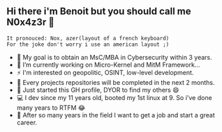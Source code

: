 ## Hi there i'm Benoit but you should call me N0x4z3r 👋

```
It pronouced: Nox, azer(layout of a french keyboard)
For the joke don't worry i use an american layout ;)
```
- 🎯 My goal is to obtain an MsC/MBA in Cybersecurity within 3 years.
- 🔭 I’m currently working on Micro-Kernel and MitM Framework...
- ⚡ I'm interested on geopolitic, OSINT, low-level development.
- 🌱 Every projects repositories will be completed in the next 2 months.
- 💬 Just started this GH profile, DYOR to find my others 😄
- 💻 I dev since my 11 years old, booted my 1st linux at 9. So i've done many years to RTFM 😂
- 👯 After so many years in the field I want to get a job and start a great career.
<!--
**Benoit-corso/Benoit-corso** is a ✨ _special_ ✨ repository because its `README.md` (this file) appears on your GitHub profile.

Here are some ideas to get you started:

- 🔭 I’m currently working on ...
- 🌱 I’m currently learning ...
- 👯 I’m looking to collaborate on ...
- 🤔 I’m looking for help with ...
- 💬 Ask me about ...
- 📫 How to reach me: ...
- 😄 Pronouns: ...
- ⚡ Fun fact: ...
-->
